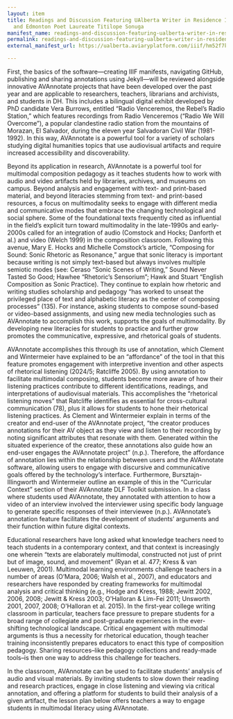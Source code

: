 ```yaml
---
layout: item
title: Readings and Discussion Featuring UAlberta Writer in Residence Ifeoma Chinwuba
  and Edmonton Poet Laureate Titilope Sonuga
manifest_name: readings-and-discussion-featuring-ualberta-writer-in-residence-ifeoma-chinwuba-and-edmonton-poet-laureate-titilope-sonuga
permalink: readings-and-discussion-featuring-ualberta-writer-in-residence-ifeoma-chinwuba-and-edmonton-poet-laureate-titilope-sonuga
external_manifest_url: https://ualberta.aviaryplatform.com/iiif/hm52f7ks57/manifest

---
```

First, the basics of the software—creating IIIF manifests, navigating GitHub, publishing and sharing annotations using Jekyll—will be reviewed alongside innovative AVAnnotate projects that have been developed over the past year and are applicable to researchers, teachers, librarians and archivists, and students in DH. This includes a bilingual digital exhibit developed by PhD candidate Vera Burrows, entitled “Radio Venceremos, the Rebel’s Radio Station,” which features recordings from Radio Venceremos (“Radio We Will Overcome”), a popular clandestine radio station from the mountains of Morazan, El Salvador, during the eleven year Salvadoran Civil War (1981-1992). In this way, AVAnnotate is a powerful tool for a variety of scholars studying digital humanities topics that use audiovisual artifacts and require increased accessibility and discoverability.

Beyond its application in research, AVAnnotate is a powerful tool for multimodal composition pedagogy as it teaches students how to work with audio and video artifacts held by libraries, archives, and museums on campus. Beyond analysis and engagement with text- and print-based material, and beyond literacies stemming from text- and print-based resources, a focus on multimodality seeks to engage with different media and communicative modes that embrace the changing technological and social sphere. Some of the foundational texts frequently cited as influential in the field’s explicit turn toward multimodality in the late-1990s and early-2000s called for an integration of audio (Comstock and Hocks; Danforth et al.) and video (Welch 1999) in the composition classroom. Following this avenue, Mary E. Hocks and Michelle Comstock’s article, “Composing for Sound: Sonic Rhetoric as Resonance,” argue that sonic literacy is important because writing is not simply text-based but always involves multiple semiotic modes (see: Ceraso “Sonic Scenes of Writing,” Sound Never Tasted So Good; Hawhee “Rhetoric’s Sensorium”; Hawk and Stuart “English Composition as Sonic Practice). They continue to explain how rhetoric and writing studies scholarship and pedagogy “has worked to unseat the privileged place of text and alphabetic literacy as the center of composing processes” (135). For instance, asking students to compose sound-based or video-based assignments, and using new media technologies such as AVAnnotate to accomplish this work, supports the goals of multimodality. By developing new literacies for students to practice and further grow promotes the communicative, expressive, and rhetorical goals of students.

AVAnnotate accomplishes this through its use of annotation, which Clement and Wintermeier have explained to be an “affordance” of the tool in that this feature promotes engagement with interpretive invention and other aspects of rhetorical listening (2024/5; Ratcliffe 2005). By using annotation to facilitate multimodal composing, students become more aware of how their listening practices contribute to different identifications, readings, and interpretations of audiovisual materials. This accomplishes the “rhetorical listening moves” that Ratcliffe identifies as essential for cross-cultural communication (78), plus it allows for students to hone their rhetorical listening practices. As Clement and Wintermeier explain in terms of the creator and end-user of the AVAnnotate project, “the creator produces annotations for their AV object as they view and listen to their recording by noting significant attributes that resonate with them. Generated within the situated experience of the creator, these annotations also guide how an end-user engages the AVAnnotate project” (n.p.). Therefore, the affordance of annotation lies within the relationship between users and the AVAnnotate software, allowing users to engage with discursive and communicative goals offered by the technology’s interface. Furthermore, Bursztajn-Illingworth and Wintermeier outline an example of this in the “Curricular Context” section of their AVAnnotate DLF Toolkit submission. In a class where students used AVAnnotate, they annotated with attention to how a video of an interview involved the interviewer using specific body language to generate specific responses of their interviewee (n.p.). AVAnnotate’s annotation feature facilitates the development of students’ arguments and their function within future digital contexts. 

Educational researchers have long asked what knowledge teachers need to teach students in a contemporary context, and that context is increasingly one wherein  “texts are elaborately multimodal, constructed not just of print but of image, sound, and movement” (Ryan et al. 477; Kress & van Leeuwen, 2001). Multimodal learning environments challenge teachers in a number of areas (O’Mara, 2006; Walsh et al., 2007), and educators and researchers have responded by creating frameworks for multimodal analysis and critical thinking (e.g., Hodge and Kress, 1988; Jewitt 2002, 2006, 2008; Jewitt & Kress 2003; O'Halloran & Lim-Fei 2011; Unsworth 2001, 2007, 2008; O'Halloran et al. 2015). In the first-year college writing classroom in particular, teachers face pressure to prepare students for a broad range of collegiate and post-graduate experiences in the ever-shifting technological landscape. Critical engagement with multimodal arguments is thus a necessity for rhetorical education, though teacher training inconsistently prepares educators to enact this type of composition pedagogy. Sharing resources–like pedagogy collections and ready-made tools–is then one way to address this challenge for teachers. 

In the classroom, AVAnnotate can be used to facilitate students’ analysis of audio and visual materials. By inviting students to slow down their reading and research practices, engage in close listening and viewing via critical annotation, and offering a platform for students to build their analysis of a given artifact, the lesson plan below offers teachers a way to engage students in multimodal literacy using AVAnnotate.  

